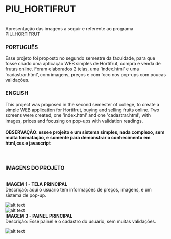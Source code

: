 # PIU_HORTIFRUT
<br>
Apresentação das imagens a seguir e referente ao programa PIU_HORTIFRUT
<br>
<h3>PORTUGUÊS</h3>
Esse projeto foi proposto no segundo semestre da faculdade, para que fosse criado uma aplicação WEB simples de Hortifrut, compra e venda de frutas online.
Foram elaborados 2 telas, uma 'index.html' e uma 'cadastrar.html', com imagens, preços e com foco nos pop-ups com poucas validações.
<br>
<h3>ENGLISH</h3>
This project was proposed in the second semester of college, to create a simple WEB application for Hortifrut, buying and selling fruits online.
Two screens were created, one 'index.html' and one 'cadastrar.html', with images, prices and focusing on pop-ups with validation readings.
<br>
<h4>OBSERVAÇÃO: essee projeito e um sistema simples, nada complexo, sem muita formatação, e somente para demonstrar o conhecimento em html,css e javascript</h4>
<br>
<h3>IMAGENS DO PROJETO</h3>
<br>
<b>IMAGEM 1 - TELA PRINCIPAL</b><br>
Descriçaõ: aqui o usuario tem informações de preços, imagens, e um sistema de pop-up.<br>

![alt text](https://github.com/LeonardoMachado30/PIU_HORTIFRUT/blob/master/IMG/1.png)
<br>
![alt text](https://github.com/LeonardoMachado30/PIU_HORTIFRUT/blob/master/IMG/2.png)
<br>
<b>IMAGEM 3 - PAINEL PRINCIPAL</b><br>
Descrição: Esse painel e o cadastro do usuario, sem muitas validações.<br>

![alt text](https://github.com/LeonardoMachado30/PIU_HORTIFRUT/blob/master/IMG/3.png)
